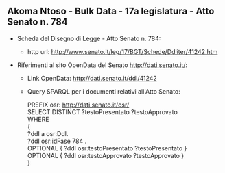 ## Akoma Ntoso - Bulk Data - 17a legislatura - Atto Senato n. 784 ##

* Scheda del Disegno di Legge - Atto Senato n. 784:
	* http url: http://www.senato.it/leg/17/BGT/Schede/Ddliter/41242.htm

* Riferimenti al sito OpenData del Senato http://dati.senato.it/:
	* Link OpenData: http://dati.senato.it/ddl/41242
	* Query SPARQL per i documenti relativi all'Atto Senato:

        PREFIX osr: <http://dati.senato.it/osr/>  
		SELECT DISTINCT ?testoPresentato ?testoApprovato  
		WHERE  
		{  
		    ?ddl a osr:Ddl.  
		    ?ddl osr:idFase 784 .  
		    OPTIONAL { ?ddl osr:testoPresentato ?testoPresentato }  
		    OPTIONAL { ?ddl osr:testoApprovato ?testoApprovato }  
		}
		